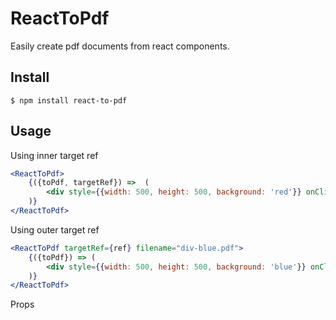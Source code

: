# ReactToPdf

Easily create pdf documents from react components.

## Install

```
$ npm install react-to-pdf
```

## Usage

Using inner target ref

```jsx
<ReactToPdf>
    {({toPdf, targetRef}) =>  (
        <div style={{width: 500, height: 500, background: 'red'}} onClick={toPdf} ref={targetRef}/>
    )}
</ReactToPdf>
```

Using outer target ref

```jsx
<ReactToPdf targetRef={ref} filename="div-blue.pdf">
    {({toPdf}) => (
        <div style={{width: 500, height: 500, background: 'blue'}} onClick={toPdf} ref={ref}/>
    )}
</ReactToPdf>
```

Props
